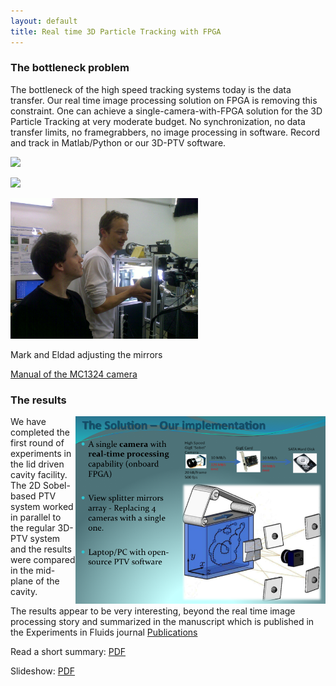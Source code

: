 ```yaml
---
layout: default
title: Real time 3D Particle Tracking with FPGA
---
```


### The bottleneck problem

The bottleneck of the high speed tracking systems today is the data transfer. Our real time image processing solution on FPGA is removing this constraint. One can achieve a single-camera-with-FPGA solution for the 3D Particle Tracking at very moderate budget. No synchronization, no data transfer limits, no framegrabbers, no image processing in software. Record and track in Matlab/Python or our 3D-PTV software. 



![](http://lh3.google.com/particle.tracking/RucBpp99CvI/AAAAAAAABAg/_QJCbyJw_Z0/s288/Image017.jpg)

![]( http://lh3.google.com/particle.tracking/R72ZOs-L0aI/AAAAAAAABjY/Oili4BO4QfM/s288/Image005.jpg)

<html>
<img src="../images/mark_eldad_mirrors_test.png" width = "300"> 
</html>

Mark and Eldad adjusting the mirrors

[Manual of the MC1324 camera](manual_mc1324.html)



### The results

<html>
<img src = "../images/Slide09.png" width = "400" align="right")
</html>

We have completed the first round of experiments in the lid driven cavity facility. The 2D Sobel-based PTV system worked in parallel to the regular 3D-PTV system and the results were compared in the mid-plane of the cavity. 

The results appear to be very interesting, beyond the real time image processing story and summarized in the manuscript which is published in the Experiments in Fluids journal [Publications](../publications.html)

Read a short summary: [PDF](../files/Abstract.pdf)

Slideshow: [PDF](../files/mark_seminar.pdf)






